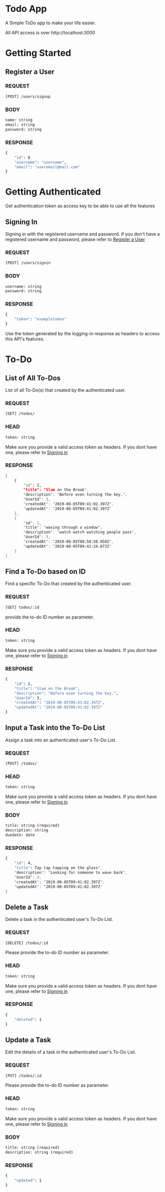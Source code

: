 # Todo App

A Simple ToDo app to make your life easier.

All API access is over http://localhost:3000

# Getting Started


## Register a User
### REQUEST 

```sh
[POST] /users/signup
```

### BODY
```sh
name: string
email: string
password: string
```

### RESPONSE
```sh
{
    "id": 8
    "username": "username",
    "email": "useremail@mail.com"
}

```


# Getting Authenticated
Get authentication token as access key to be able to use all the features
## Signing In
Signing in with the registered username and password.
if you don't have a registered username and password, please refer to  [Register a User](#register-a-user)
### REQUEST 

```sh
[POST] /users/signin
```

### BODY
```sh
username: string
password: string
```

### RESPONSE
```sh
{
    "token": "exampletoken"
}
```


Use the token generated by the logging-in response as headers to access this API's features.



# To-Do 
## List of All To-Dos
List of all To-Do(s) that created by the authenticated user.

### REQUEST 

```sh
[GET] /todos/
```

### HEAD
```sh
token: string
```
Make sure you provide a valid access token as headers. If you dont have one, please refer to [Signing in](#signing-in)

### RESPONSE
```sh
[
    {
        "id": 2,
        "title": "Slam on the Break",
        "description": "Before even turning the key.",
        "UserId": 3,
        "createdAt": "2019-08-05T09:41:02.397Z",
        "updatedAt": "2019-08-05T09:41:02.397Z"
    },
    {
        "id": 1,
        "title": "waving through a window",
        "description": "watch watch watching people pass",
        "UserId": 3,
        "createdAt": "2019-08-05T08:58:58.858Z",
        "updatedAt": "2019-08-05T09:42:24.873Z"
    }
]
```
## Find a To-Do based on ID  
Find a specific To-Do that created by the authenticated user.


### REQUEST 

```sh
[GET] todos/:id
```
provide the to-do ID number as parameter.

### HEAD
```sh
token: string
```
Make sure you provide a valid access token as headers. If you dont have one, please refer to [Signing in](#signing-in)

### RESPONSE
```sh
{
    "id": 2,
    "title": "Slam on the Break",
    "description": "Before even turning the key.",
    "UserId": 3,
    "createdAt": "2019-08-05T09:41:02.397Z",
    "updatedAt": "2019-08-05T09:41:02.397Z"
}
```

## Input a Task into the To-Do List 
Assign a task into an authenticated user's To-Do List.

### REQUEST 

```sh
[POST] /todos/
```

### HEAD
```sh
token: string
```
Make sure you provide a valid access token as headers. If you dont have one, please refer to [Signing in](#signing-in)

### BODY
```sh
title: string (required)
description: string
duedate: date
```

### RESPONSE
```sh
{
    "id": 4,
    "title": Tap tap tapping on the glass",
    "description": "Looking for someone to wave back",
    "UserId": 3,
    "createdAt": "2019-08-05T09:41:02.397Z",
    "updatedAt": "2019-08-05T09:41:02.397Z"
}
```
## Delete a Task 
Delete a task in the authenticated user's To-Do List.

### REQUEST 

```sh
[DELETE] /todos/:id
```
Please provide the to-do ID number as parameter.

### HEAD
```sh
token: string
```
Make sure you provide a valid access token as headers. If you dont have one, please refer to [Signing in](#signing-in)


### RESPONSE
```sh
{
    "deleted": 1
}
```

## Update a Task 
Edit the details of a task in the authenticated user's To-Do List.

### REQUEST 

```sh
[PUT] /todos/:id
```
Please provide the to-do ID number as parameter.

### HEAD
```sh
token: string
```
Make sure you provide a valid access token as headers. If you dont have one, please refer to [Signing in](#signing-in)

### BODY
```sh
title: string (required)
description: string (required)
```

### RESPONSE
```sh
{
    "updated": 1
}
```
